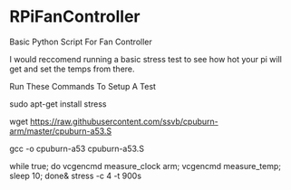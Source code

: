 # RPiFanController
Basic Python Script For Fan Controller

I would reccomend running a basic stress test to see how hot your pi will get and set the temps from there. 

Run These Commands To Setup A Test

sudo apt-get install stress

wget https://raw.githubusercontent.com/ssvb/cpuburn-arm/master/cpuburn-a53.S

gcc -o cpuburn-a53 cpuburn-a53.S

while true; do vcgencmd measure_clock arm; vcgencmd measure_temp; sleep 10; done& stress -c 4 -t 900s
